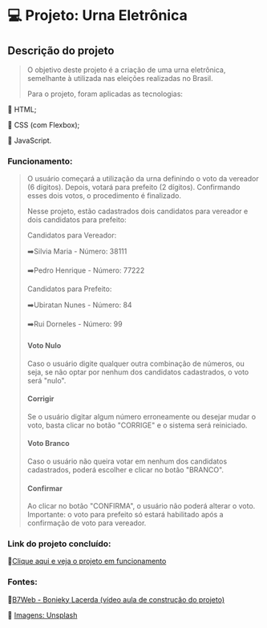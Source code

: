 # :computer: Projeto: Urna Eletrônica

## Descrição do projeto

> O objetivo deste projeto é a criação de uma urna eletrônica, semelhante à utilizada nas eleições realizadas no Brasil.
>
> Para o projeto, foram aplicadas as tecnologias:

:dart: HTML;

:dart: CSS (com Flexbox);

:dart: JavaScript.

### Funcionamento:

> O usuário começará a utilização da urna definindo o voto da vereador (6 dígitos). Depois, votará para prefeito (2 dígitos). Confirmando esses dois votos, o procedimento é finalizado.
>
> Nesse projeto, estão cadastrados dois candidatos para vereador e dois candidatos para prefeito:
>
> Candidatos para Vereador:
>
> :arrow_right:Silvia Maria - Número: 38111
>
> :arrow_right:Pedro Henrique - Número: 77222
>
> Candidatos para Prefeito:
>
> :arrow_right:Ubiratan Nunes - Número: 84
>
> :arrow_right:Rui Dorneles - Número: 99
>
> #### Voto Nulo
>
> Caso o usuário digite qualquer outra combinação de números, ou seja, se não optar por nenhum dos candidatos cadastrados, o voto será "nulo".
>
> #### Corrigir
>
> Se o usuário digitar algum número erroneamente ou desejar mudar o voto, basta clicar no botão "CORRIGE" e o sistema será reiniciado. 
>
> #### Voto Branco
>
> Caso o usuário não queira votar em nenhum dos candidatos cadastrados, poderá escolher e clicar no botão "BRANCO".
>
> #### Confirmar
>
> Ao clicar no botão "CONFIRMA", o usuário não poderá alterar o voto. Importante: o voto para prefeito só estará habilitado após a confirmação de voto para vereador. 

### Link do projeto concluído:

:link:[Clique aqui e veja o projeto em funcionamento](https://isaias30silva.github.io/Projeto_Urna-Eletronica/ "Projeto Urna Eletrônica")

### Fontes:

:link:[B7Web - Bonieky Lacerda (vídeo aula de construção do projeto)](https://www.youtube.com/watch?v=hF_VMWnsY00&t=7077s)

:link: [Imagens: Unsplash](https://unsplash.com/)





